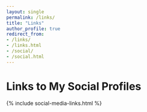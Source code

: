 ```yaml
---
layout: single
permalink: /links/
title: "Links"
author_profile: true
redirect_from:
- /links/
- /links.html
- /social/
- /social.html
---
```


# Links to My Social Profiles

{% include social-media-links.html %}
